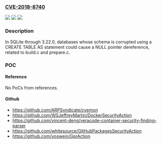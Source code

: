 ### [CVE-2018-8740](https://cve.mitre.org/cgi-bin/cvename.cgi?name=CVE-2018-8740)
![](https://img.shields.io/static/v1?label=Product&message=n%2Fa&color=blue)
![](https://img.shields.io/static/v1?label=Version&message=n%2Fa&color=blue)
![](https://img.shields.io/static/v1?label=Vulnerability&message=n%2Fa&color=brighgreen)

### Description

In SQLite through 3.22.0, databases whose schema is corrupted using a CREATE TABLE AS statement could cause a NULL pointer dereference, related to build.c and prepare.c.

### POC

#### Reference
No PoCs from references.

#### Github
- https://github.com/ARPSyndicate/cvemon
- https://github.com/WSJeffreyMartin/DockerSecurityAction
- https://github.com/vincent-deng/veracode-container-security-finding-parser
- https://github.com/whitesource/GitHubPackagesSecurityAction
- https://github.com/yoswein/GprAction

